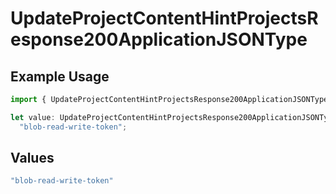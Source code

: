 # UpdateProjectContentHintProjectsResponse200ApplicationJSONType

## Example Usage

```typescript
import { UpdateProjectContentHintProjectsResponse200ApplicationJSONType } from "@vercel/sdk/models/operations/updateproject.js";

let value: UpdateProjectContentHintProjectsResponse200ApplicationJSONType =
  "blob-read-write-token";
```

## Values

```typescript
"blob-read-write-token"
```